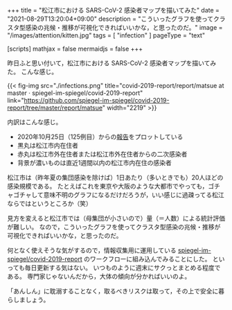 +++
title = "松江市における SARS-CoV-2 感染者マップを描いてみた"
date =  "2021-08-29T13:20:04+09:00"
description = "こういったグラフを使ってクラスタ型感染の兆候・推移が可視化できればいいかな，と思ったのだ。"
image = "/images/attention/kitten.jpg"
tags = [ "infection" ]
pageType = "text"

[scripts]
  mathjax = false
  mermaidjs = false
+++

昨日ふと思い付いて，松江市における SARS-CoV-2 感染者マップを描いてみた。
こんな感じ。

{{< fig-img src="./infections.png" title="covid-2019-report/report/matsue at master · spiegel-im-spiegel/covid-2019-report" link="https://github.com/spiegel-im-spiegel/covid-2019-report/tree/master/report/matsue" width="2219" >}}

内訳はこんな感じ。

- 2020年10月25日（125例目）からの[報告](http://www1.city.matsue.shimane.jp/kenkou/kenkoudukuri/kansensyo_yobou/coronavirus-disease/coronahasseijoukyou.html "松江市:暮らしのガイド:発生状況")をプロットしている
- 黒丸は松江市内在住者
- 赤丸は松江市外在住者または松江市外在住者からの二次感染者
- 背景が濃いものは直近1週間以内の松江市内在住の感染者

松江市は（昨年夏の集団感染を除けば）1日あたり（多いときでも）20人ほどの感染規模である。
たとえばこれを東京や大阪のような大都市でやっても，ゴチャゴチャして意味不明のグラフになるだけだろうが，いい感じに過疎ってる松江ならではというところか（笑）

見方を変えると松江市では（母集団が小さいので）量（＝人数）による統計評価が難しい。
なので，こういったグラフを使ってクラスタ型感染の兆候・推移が可視化できればいいかな，と思ったのだ。

何となく使えそうな気がするので，情報収集用に運用している [spiegel-im-spiegel/covid-2019-report](https://github.com/spiegel-im-spiegel/covid-2019-report "spiegel-im-spiegel/covid-2019-report: 日本における COVID-2019 確認発症者のレポート") のワークフローに組み込んでみることにした。
といっても毎日更新する気はない。
いつものように週末にサクっとまとめる程度である。
専門家じゃないんだから，大体の傾向が分かればいいのよ。

「あんしん」に耽溺することなく，取るべきリスクは取って，その上で安全に暮らしましょう。
